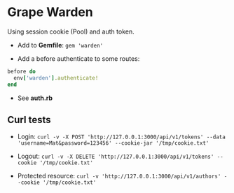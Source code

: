 # Grape Warden

Using session cookie (Pool) and auth token.

- Add to **Gemfile**:
`gem 'warden'`

- Add a before authenticate to some routes:
```rb
before do
  env['warden'].authenticate!
end
```

- See **auth.rb**

## Curl tests

- Login:
`curl -v -X POST 'http://127.0.0.1:3000/api/v1/tokens' --data 'username=Mat&password=123456' --cookie-jar '/tmp/cookie.txt'`

- Logout:
`curl -v -X DELETE 'http://127.0.0.1:3000/api/v1/tokens' --cookie '/tmp/cookie.txt'`

- Protected resource:
`curl -v 'http://127.0.0.1:3000/api/v1/authors' --cookie '/tmp/cookie.txt'`
